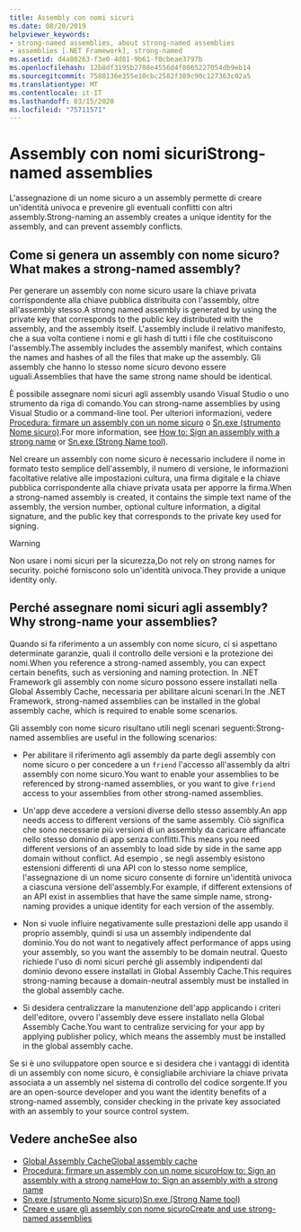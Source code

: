 ```yaml
---
title: Assembly con nomi sicuri
ms.date: 08/20/2019
helpviewer_keywords:
- strong-named assemblies, about strong-named assemblies
- assemblies [.NET Framework], strong-named
ms.assetid: d4a80263-f3e0-4d81-9b61-f0cbeae3797b
ms.openlocfilehash: 12b8df3195b2708e4556d4f8065227054db9eb14
ms.sourcegitcommit: 7588136e355e10cbc2582f389c90c127363c02a5
ms.translationtype: MT
ms.contentlocale: it-IT
ms.lasthandoff: 03/15/2020
ms.locfileid: "75711571"
---
```

# <a name="strong-named-assemblies"></a><span data-ttu-id="6dead-102">Assembly con nomi sicuri</span><span class="sxs-lookup"><span data-stu-id="6dead-102">Strong-named assemblies</span></span>

<span data-ttu-id="6dead-103">L'assegnazione di un nome sicuro a un assembly permette di creare un'identità univoca e prevenire gli eventuali conflitti con altri assembly.</span><span class="sxs-lookup"><span data-stu-id="6dead-103">Strong-naming an assembly creates a unique identity for the assembly, and can prevent assembly conflicts.</span></span>

## <a name="what-makes-a-strong-named-assembly"></a><span data-ttu-id="6dead-104">Come si genera un assembly con nome sicuro?</span><span class="sxs-lookup"><span data-stu-id="6dead-104">What makes a strong-named assembly?</span></span>

<span data-ttu-id="6dead-105">Per generare un assembly con nome sicuro usare la chiave privata corrispondente alla chiave pubblica distribuita con l'assembly, oltre all'assembly stesso.</span><span class="sxs-lookup"><span data-stu-id="6dead-105">A strong named assembly is generated by using the private key that corresponds to the public key distributed with the assembly, and the assembly itself.</span></span> <span data-ttu-id="6dead-106">L'assembly include il relativo manifesto, che a sua volta contiene i nomi e gli hash di tutti i file che costituiscono l'assembly.</span><span class="sxs-lookup"><span data-stu-id="6dead-106">The assembly includes the assembly manifest, which contains the names and hashes of all the files that make up the assembly.</span></span> <span data-ttu-id="6dead-107">Gli assembly che hanno lo stesso nome sicuro devono essere uguali.</span><span class="sxs-lookup"><span data-stu-id="6dead-107">Assemblies that have the same strong name should be identical.</span></span>

<span data-ttu-id="6dead-108">È possibile assegnare nomi sicuri agli assembly usando Visual Studio o uno strumento da riga di comando.</span><span class="sxs-lookup"><span data-stu-id="6dead-108">You can strong-name assemblies by using Visual Studio or a command-line tool.</span></span> <span data-ttu-id="6dead-109">Per ulteriori informazioni, vedere [Procedura: firmare un assembly con un nome sicuro](sign-strong-name.md) o [Sn.exe (strumento Nome sicuro)](../../framework/tools/sn-exe-strong-name-tool.md).</span><span class="sxs-lookup"><span data-stu-id="6dead-109">For more information, see [How to: Sign an assembly with a strong name](sign-strong-name.md) or [Sn.exe (Strong Name tool)](../../framework/tools/sn-exe-strong-name-tool.md).</span></span>

<span data-ttu-id="6dead-110">Nel creare un assembly con nome sicuro è necessario includere il nome in formato testo semplice dell'assembly, il numero di versione, le informazioni facoltative relative alle impostazioni cultura, una firma digitale e la chiave pubblica corrispondente alla chiave privata usata per apporre la firma.</span><span class="sxs-lookup"><span data-stu-id="6dead-110">When a strong-named assembly is created, it contains the simple text name of the assembly, the version number, optional culture information, a digital signature, and the public key that corresponds to the private key used for signing.</span></span>

> [!WARNING]
> <span data-ttu-id="6dead-111">Non usare i nomi sicuri per la sicurezza,</span><span class="sxs-lookup"><span data-stu-id="6dead-111">Do not rely on strong names for security.</span></span> <span data-ttu-id="6dead-112">poiché forniscono solo un'identità univoca.</span><span class="sxs-lookup"><span data-stu-id="6dead-112">They provide a unique identity only.</span></span>

## <a name="why-strong-name-your-assemblies"></a><span data-ttu-id="6dead-113">Perché assegnare nomi sicuri agli assembly?</span><span class="sxs-lookup"><span data-stu-id="6dead-113">Why strong-name your assemblies?</span></span>

<span data-ttu-id="6dead-114">Quando si fa riferimento a un assembly con nome sicuro, ci si aspettano determinate garanzie, quali il controllo delle versioni e la protezione dei nomi.</span><span class="sxs-lookup"><span data-stu-id="6dead-114">When you reference a strong-named assembly, you can expect certain benefits, such as versioning and naming protection.</span></span> <span data-ttu-id="6dead-115">In .NET Framework gli assembly con nome sicuro possono essere installati nella Global Assembly Cache, necessaria per abilitare alcuni scenari.</span><span class="sxs-lookup"><span data-stu-id="6dead-115">In the .NET Framework, strong-named assemblies can be installed in the global assembly cache, which is required to enable some scenarios.</span></span>

<span data-ttu-id="6dead-116">Gli assembly con nome sicuro risultano utili negli scenari seguenti:</span><span class="sxs-lookup"><span data-stu-id="6dead-116">Strong-named assemblies are useful in the following scenarios:</span></span>

- <span data-ttu-id="6dead-117">Per abilitare il riferimento agli assembly da parte degli assembly con nome sicuro o per concedere a un `friend` l'accesso all'assembly da altri assembly con nome sicuro.</span><span class="sxs-lookup"><span data-stu-id="6dead-117">You want to enable your assemblies to be referenced by strong-named assemblies, or you want to give `friend` access to your assemblies from other strong-named assemblies.</span></span>

- <span data-ttu-id="6dead-118">Un'app deve accedere a versioni diverse dello stesso assembly.</span><span class="sxs-lookup"><span data-stu-id="6dead-118">An app needs access to different versions of the same assembly.</span></span> <span data-ttu-id="6dead-119">Ciò significa che sono necessarie più versioni di un assembly da caricare affiancate nello stesso dominio di app senza conflitti.</span><span class="sxs-lookup"><span data-stu-id="6dead-119">This means  you need different versions of an assembly to load side by side in the same app domain without conflict.</span></span> <span data-ttu-id="6dead-120">Ad esempio , se negli assembly esistono estensioni differenti di una API con lo stesso nome semplice, l'assegnazione di un nome sicuro consente di fornire un'identità univoca a ciascuna versione dell'assembly.</span><span class="sxs-lookup"><span data-stu-id="6dead-120">For example, if different extensions of an API exist in assemblies that have the same simple name, strong-naming provides a unique identity for each version of the assembly.</span></span>

- <span data-ttu-id="6dead-121">Non si vuole influire negativamente sulle prestazioni delle app usando il proprio assembly, quindi si usa un assembly indipendente dal dominio.</span><span class="sxs-lookup"><span data-stu-id="6dead-121">You do not want to negatively affect performance of apps using your assembly, so you want the assembly to be domain neutral.</span></span> <span data-ttu-id="6dead-122">Questo richiede l'uso di nomi sicuri perché gli assembly indipendenti dal dominio devono essere installati in Global Assembly Cache.</span><span class="sxs-lookup"><span data-stu-id="6dead-122">This requires strong-naming because a domain-neutral assembly must be installed in the global assembly cache.</span></span>

- <span data-ttu-id="6dead-123">Si desidera centralizzare la manutenzione dell'app applicando i criteri dell'editore, ovvero l'assembly deve essere installato nella Global Assembly Cache.</span><span class="sxs-lookup"><span data-stu-id="6dead-123">You want to centralize servicing for your app by applying publisher policy, which means the assembly must be installed in the global assembly cache.</span></span>

<span data-ttu-id="6dead-124">Se si è uno sviluppatore open source e si desidera che i vantaggi di identità di un assembly con nome sicuro, è consigliabile archiviare la chiave privata associata a un assembly nel sistema di controllo del codice sorgente.</span><span class="sxs-lookup"><span data-stu-id="6dead-124">If you are an open-source developer and you want the identity benefits of a strong-named assembly, consider checking in the private key associated with an assembly to your source control system.</span></span>

## <a name="see-also"></a><span data-ttu-id="6dead-125">Vedere anche</span><span class="sxs-lookup"><span data-stu-id="6dead-125">See also</span></span>

- [<span data-ttu-id="6dead-126">Global Assembly Cache</span><span class="sxs-lookup"><span data-stu-id="6dead-126">Global assembly cache</span></span>](../../framework/app-domains/gac.md)
- [<span data-ttu-id="6dead-127">Procedura: firmare un assembly con un nome sicuroHow to: Sign an assembly with a strong name</span><span class="sxs-lookup"><span data-stu-id="6dead-127">How to: Sign an assembly with a strong name</span></span>](sign-strong-name.md)
- [<span data-ttu-id="6dead-128">Sn.exe (strumento Nome sicuro)</span><span class="sxs-lookup"><span data-stu-id="6dead-128">Sn.exe (Strong Name tool)</span></span>](../../framework/tools/sn-exe-strong-name-tool.md)
- [<span data-ttu-id="6dead-129">Creare e usare gli assembly con nome sicuro</span><span class="sxs-lookup"><span data-stu-id="6dead-129">Create and use strong-named assemblies</span></span>](create-use-strong-named.md)
